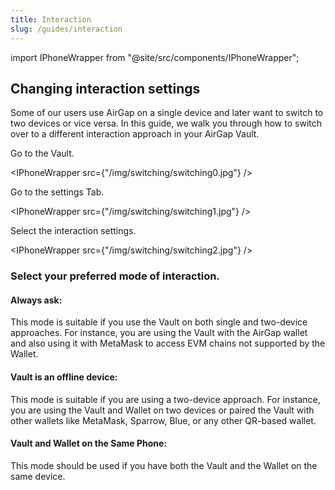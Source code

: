 ```yaml
---
title: Interaction
slug: /guides/interaction
---
```


import IPhoneWrapper from "@site/src/components/IPhoneWrapper";

## Changing interaction settings

Some of our users use AirGap on a single device and later want to switch to two devices or vice versa. In this guide, we walk you through how to switch over to a different interaction approach in your AirGap Vault.

Go to the Vault.

<IPhoneWrapper src={"/img/switching/switching0.jpg"} />

Go to the settings Tab.

<IPhoneWrapper src={"/img/switching/switching1.jpg"} />

Select the interaction settings. 

<IPhoneWrapper src={"/img/switching/switching2.jpg"} />

### Select your preferred mode of interaction. 

#### Always ask: 

This mode is suitable if you use the Vault on both single and two-device approaches. For instance, you are using the Vault with the AirGap wallet and also using it with MetaMask to access EVM chains not supported by the Wallet.

#### Vault is an offline device:

This mode is suitable if you are using a two-device approach. For instance, you are using the Vault and Wallet on two devices or paired the Vault with other wallets like MetaMask, Sparrow, Blue, or any other QR-based wallet.

#### Vault and Wallet on the Same Phone: 

This mode should be used if you have both the Vault and the Wallet on the same device.
